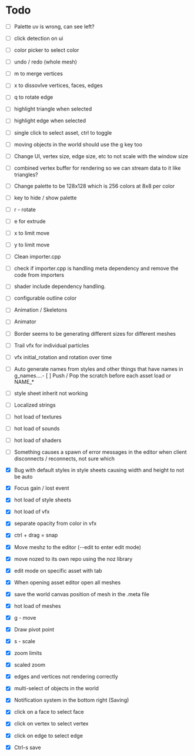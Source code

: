 # Todo

- [ ] Palette uv is wrong, can see left?
- [ ] click detection on ui
- [ ] color picker to select color
- [ ] undo / redo (whole mesh)
- [ ] m to merge vertices
- [ ] x to dissovlve vertices, faces, edges
- [ ] q to rotate edge
- [ ] highlight triangle when selected
- [ ] highlight edge when selected
- [ ] single click to select asset, ctrl to toggle
- [ ] moving objects in the world should use the g key too
- [ ] Change UI, vertex size, edge size, etc to not scale with the window size
- [ ] combined vertex buffer for rendering so we can stream data to it like triangles?  
- [ ] Change palette to be 128x128 which is 256 colors at 8x8 per color
- [ ] key to hide / show palette
- [ ] r - rotate
- [ ] e for extrude
- [ ] x to limit move
- [ ] y to limit move

- [ ] Clean importer.cpp
- [ ] check if importer.cpp is handling meta dependency and remove the code from importers
- [ ] shader include dependency handling.
- [ ] configurable outline color
- [ ] Animation / Skeletons
- [ ] Animator
- [ ] Border seems to be generating different sizes for different meshes
- [ ] Trail vfx for individual particles
- [ ] vfx initial_rotation and rotation over time
- [ ] Auto generate names from styles and other things that have names in g_names....- [ ] Push / Pop the scratch before each asset load or NAME_*
- [ ] style sheet inherit not working
- [ ] Localized strings
- [ ] hot load of textures
- [ ] hot load of sounds
- [ ] hot load of shaders
- [ ] Something causes a spawn of error messages in the editor when client disconnects / reconnects, not sure which

- [X] Bug with default styles in style sheets causing width and height to not be auto
- [X] Focus gain / lost event
- [X] hot load of style sheets
- [X] hot load of vfx
- [X] separate opacity from color in vfx
- [X] ctrl + drag = snap
- [X] Move meshz to the editor (--edit to enter edit mode)
- [x] move nozed to its own repo using the noz library
- [X] edit mode on specific asset with tab
- [X] When opening asset editor open all meshes
- [X] save the world canvas position of mesh in the .meta file
- [X] hot load of meshes
- [X] g - move
- [X] Draw pivot point
- [X] s - scale
- [x] zoom limits
- [x] scaled zoom
- [x] edges and vertices not rendering correctly
- [x] multi-select of objects in the world
- [x] Notification system in the bottom right (Saving)
- [x] click on a face to select face
- [x] click on vertex to select vertex
- [x] click on edge to select edge
- [x] Ctrl-s save
